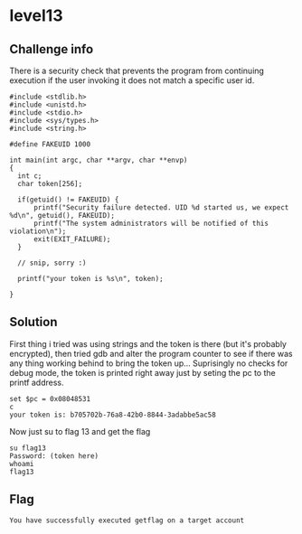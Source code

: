 # level13

## Challenge info

There is a security check that prevents the program from continuing execution if the user invoking it does not match a specific user id.

```
#include <stdlib.h>
#include <unistd.h>
#include <stdio.h>
#include <sys/types.h>
#include <string.h>

#define FAKEUID 1000

int main(int argc, char **argv, char **envp)
{
  int c;
  char token[256];

  if(getuid() != FAKEUID) {
      printf("Security failure detected. UID %d started us, we expect %d\n", getuid(), FAKEUID);
      printf("The system administrators will be notified of this violation\n");
      exit(EXIT_FAILURE);
  }

  // snip, sorry :)

  printf("your token is %s\n", token);
  
}
```
## Solution
First thing i tried was using strings and the token is there (but it's probably encrypted), then tried gdb and alter the program counter to see if there was any thing working behind to bring the token up...
Suprisingly no checks for debug mode, the token is printed right away just by seting the pc to the printf address.

```
set $pc = 0x08048531
c
your token is: b705702b-76a8-42b0-8844-3adabbe5ac58
```

Now just su to flag 13 and get the flag

```
su flag13
Password: (token here)
whoami 
flag13
```
## Flag
```
You have successfully executed getflag on a target account
```